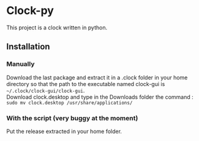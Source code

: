 # Clock-py  
This project is a clock written in python.  
## Installation  
### Manually   

Download the last package and extract it in a .clock folder in your home directory so that the path to the executable named clock-gui is   `~/.clock/clock-gui/clock-gui`.  
Download clock.desktop and type in the Downloads folder the command : `sudo mv clock.desktop /usr/share/applications/`

### With the script (very buggy at the moment)

Put the release extracted in your home folder.  

